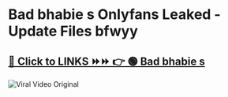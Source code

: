 
 # Bad bhabie s Onlyfans Leaked - Update Files bfwyy

## <h2><a href="https://clipsfans.com/Bad_bhabie_s&ref=git">🔗 Click to LINKS ⏩⏩ 👉 🟢 Bad bhabie s </a></h2>

<a href="https://clipsfans.com/Bad_bhabie_s&ref=git" rel="nofollow" data-target="animated-image.originalLink"><img src="https://i.ibb.co.com/xMMVF88/686577567.gif" alt="Viral Video Original" style="max-width: 100%; display: inline-block;" data-target="animated-image.originalImage"></a>

